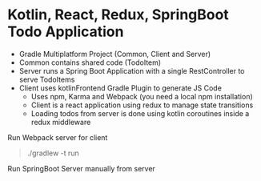 Kotlin, React, Redux, SpringBoot Todo Application
===

* Gradle Multiplatform Project (Common, Client and Server)
* Common contains shared code (TodoItem)
* Server runs a Spring Boot Application with a single RestController to serve TodoItems
* Client uses kotlinFrontend Gradle Plugin to generate JS Code
  * Uses npm, Karma and Webpack (you need a local npm installation)
  * Client is a react application using redux to manage state transitions
  * Loading todos from server is done using kotlin coroutines inside a redux middleware
  
Run Webpack server for client
> ./gradlew -t run

Run SpringBoot Server manually from server